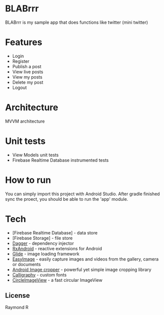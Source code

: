 # BLABrrr
 
BLABrrr is my sample app that does functions like twitter (mini twitter)

# Features
  - Login
  - Register
  - Publish a post
  - View live posts
  - View my posts
  - Delete my post
  - Logout

# Architecture
MVVM architecture

# Unit tests
- View Models unit tests
- Firebase Realtime Database instrumented tests

# How to run
You can simply import this project with Android Studio.
After gradle finished sync the proect, you should be able to run the 'app' module.

# Tech
* [Firebase Realtime Database] - data store
* [Firebase Storage] - file store
* [Dagger](https://github.com/google/dagger) - dependency injector
* [RxAndroid](https://github.com/ReactiveX/RxAndroid) - reactive extensions for Android
* [Glide](https://github.com/bumptech/glide) - image loading framework
* [EasyImage](https://github.com/jkwiecien/EasyImage) - easily capture images and videos from the gallery, camera or documents
* [Android Image cropper](https://github.com/ArthurHub/Android-Image-Cropper) - powerful yet simple image cropping library
* [Calligraphy](httpshttps://github.com/InflationX/Calligraphy) - custom fonts
* [CircleImageView](https://github.com/hdodenhof/CircleImageView) - a fast circular ImageView

License
----
Raymond R
